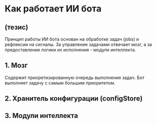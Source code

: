 # Как работает ИИ бота

## (тезис)

Принцип работы ИИ бота основан на обработке задач (jobs) и рефлексии на сигналы.
За управление задачами отвечает мозг, а за предоставление логики их исполнения - модули интеллекта.

## 1. Мозг

Содержит приоретизированную очередь выполнения задач. Бот выполняет задачу с самым большим приоритетом.

## 2. Хранитель конфигурации (configStore)

## 3. Модули интеллекта
